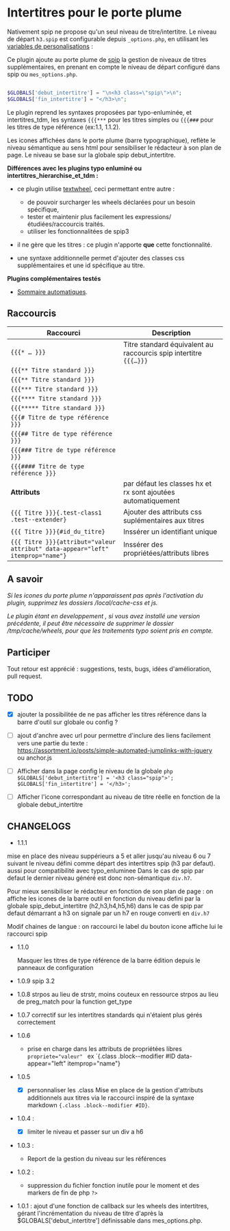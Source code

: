 # Intertitres pour le porte plume

Nativement spip ne propose qu'un seul niveau de titre/intertitre. 
Le niveau de départ `h3.spip` est configurable depuis `_options.php`,
en utilisant les [variables de personalisations](http://www.spip.net/fr_article1825.html#debut_intertitre) :

Ce plugin ajoute au porte plume de [spip](http://www.spip.net/)
la gestion de niveaux de titres supplémentaires, en prenant en compte le niveau de départ configuré dans spip
ou `mes_options.php`.

```php

$GLOBALS['debut_intertitre'] = "\n<h3 class=\"spip\">\n";
$GLOBALS['fin_intertitre'] = "</h3>\n";

```

Le plugin reprend les syntaxes proposées par typo-enluminée, et intertitres_tdm, 
les syntaxes `{{{***` pour les titres simples ou `{{{###` pour les titres de type référence (ex:1.1, 1.1.2).

Les icones affichées dans le porte plume (barre typographique),
reflète le niveau sémantique au sens html pour sensibiliser le rédacteur à son plan de page.
Le niveau se base sur la globale spip debut_intertitre.



**Différences avec les plugins typo enluminé ou intertitres_hierarchise_et_tdm :**

*	ce plugin utilise [textwheel](http://contrib.spip.net/Presentation-de-TextWheel),
ceci permettant entre autre :

	- de pouvoir surcharger les wheels déclarées pour un besoin spécifique,
	- tester et maintenir plus facilement les expressions/ étudiées/raccourcis traités.
	- utiliser les fonctionnalitées de spip3

*	il ne gère que les titres : ce plugin n'apporte **que** cette fonctionnalité.
*	une syntaxe additionnelle permet d'ajouter des classes css supplémentaires et une id spécifique au titre.

**Plugins complémentaires testés**

*   [Sommaire automatiques](http://contrib.spip.net/Sommaire-automatique).

## Raccourcis

| Raccourci | Description |
|---|---|
| `{{{* … }}}` | Titre standard  équivalent au raccourcis spip intertitre `{{{…}}}` |
| `{{{** Titre standard }}}` ||
| `{{{** Titre standard }}}` ||
| `{{{*** Titre standard }}}` ||
| `{{{**** Titre standard }}}` ||
| `{{{***** Titre standard }}}` ||
| `{{{# Titre de type référence }}}` ||
| `{{{## Titre de type référence }}}` ||
| `{{{### Titre de type référence }}}` ||
| `{{{#### Titre de type référence }}}` ||
| **Attributs**| par défaut les classes hx et rx sont ajoutées automatiquement |
| `{{{ Titre }}}{.test-class1 .test--extender}` | Ajouter des attributs css suplémentaires aux titres |
| `{{{ Titre }}}{#id_du_titre}` | Inssérer un identifiant unique |
| `{{{ Titre }}}{attribut="valeur attribut" data-appear="left" itemprop="name"}` | Inssérer des propriétées/attributs libres |



## A savoir

*Si  les icones du porte plume n'apparaissent pas après l'activation du plugin,
supprimez les dossiers /local/cache-css et js.*

*Le plugin étant en developpement , si vous avez installé une version précédente, il peut être nécessaire
de supprimer le dossier /tmp/cache/wheels, pour que les traitements typo soient pris en compte.*

## Participer

Tout retour est apprécié : suggestions, tests, bugs, idées d'amélioration, pull request.


## TODO

- [X] 	ajouter la possibilitée de ne pas afficher les titres référence dans la barre d'outil sur globale ou config ?
- [ ] 	ajout d'anchre avec url pour permettre d'inclure des liens facilement vers une partie du texte :  
		https://assortment.io/posts/simple-automated-jumplinks-with-jquery  
		ou anchor.js

- [ ] 	Afficher dans la page config le niveau de la globale
		```php
		    $GLOBALS['debut_intertitre'] = '<h3 class="spip">';
			$GLOBALS['fin_intertitre'] = '</h3>';
		```
- [ ] 	Afficher l'icone correspondant au niveau de titre réelle en fonction de la globale debut_intertitre
	
## CHANGELOGS


- 	1.1.1

mise en place des niveau suppérieurs a 5 et aller jusqu'au niveau 6
ou 7 suivant le niveau défini comme départ des intertitres spip (h3 par defaut).
aussi pour compatibilité avec typo_enluminee
Dans le cas de spip par defaut le dernier niveau généré est donc non-sémantique `div.h7`.

Pour mieux sensibiliser le rédacteur en fonction de son plan de page :
on affiche les icones de la barre outil en fonction du niveau defini par la globale spip_debut_intertitre
(h2,h3,h4,h5,h6) dans le cas de spip par defaut démarrant a h3 on signale par un h7 en rouge converti en `div.h7`

Modif chaines de langue : on raccourci le label du bouton icone affiche lui le raccourci spip


- 	1.1.0

	Masquer les titres de type référence de la barre édition depuis le panneaux de configuration

- 	1.0.9
	spip 3.2

-   1.0.8
    strpos au lieu de strstr, moins couteux en ressource
    strpos au lieu de preg_match pour la function get_type

-   1.0.7
    correctif sur les intertitres standards qui n'étaient plus gérés correctement

-   1.0.6
    -   prise en charge dans les attributs de propriétées libres `propriete="valeur" `
        ex `{.class .block--modifier #ID data-appear="left" itemprop="name"}

-	1.0.5
	- [x] personnaliser les .class
	Mise en place de la gestion d'attributs additionnels aux titres via le raccourci inspiré de la syntaxe markdown `{.class .block--modifier #ID}`.

-   1.0.4 :
    - [x] limiter le niveau et passer sur un div a h6
    
-   1.0.3 :
    - Report de la gestion du niveau sur les références

-   1.0.2 :
    - suppression du fichier fonction inutile pour le moment et des markers de fin de php `?>`
        
-   1.0.1 :
    ajout d'une fonction de callback sur les wheels des intertitres, gérant
    l'incrémentation du niveau de titre d'après la $GLOBALS['debut_intertitre']
    définissable dans mes_options.php.
    